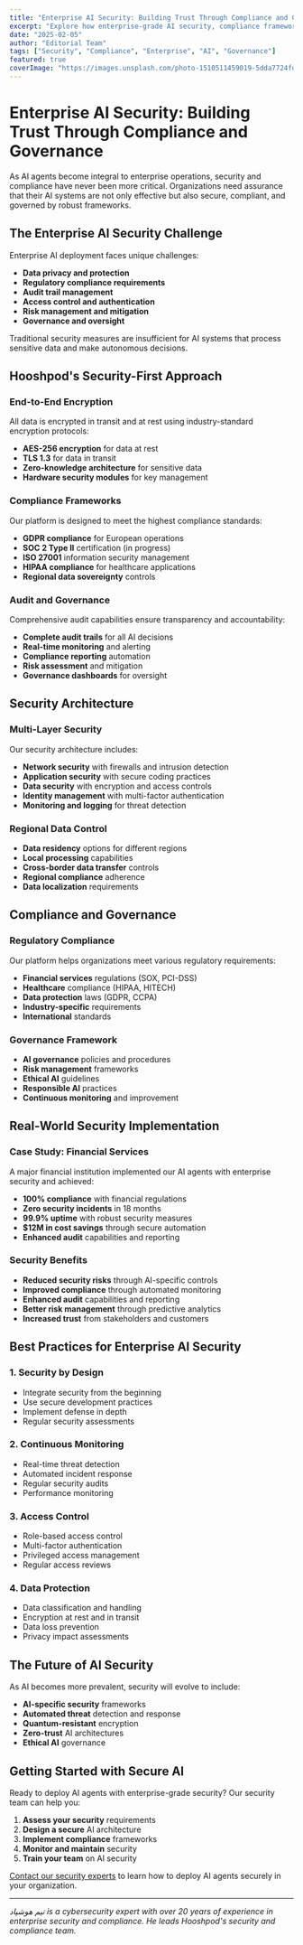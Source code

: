 ```yaml
---
title: "Enterprise AI Security: Building Trust Through Compliance and Governance"
excerpt: "Explore how enterprise-grade AI security, compliance frameworks, and governance structures ensure safe and reliable AI agent deployment."
date: "2025-02-05"
author: "Editorial Team"
tags: ["Security", "Compliance", "Enterprise", "AI", "Governance"]
featured: true
coverImage: "https://images.unsplash.com/photo-1510511459019-5dda7724fd87?q=80&w=1600&auto=format&fit=crop"
---
```


# Enterprise AI Security: Building Trust Through Compliance and Governance

As AI agents become integral to enterprise operations, security and compliance have never been more critical. Organizations need assurance that their AI systems are not only effective but also secure, compliant, and governed by robust frameworks.

## The Enterprise AI Security Challenge

Enterprise AI deployment faces unique challenges:

- **Data privacy and protection**
- **Regulatory compliance requirements**
- **Audit trail management**
- **Access control and authentication**
- **Risk management and mitigation**
- **Governance and oversight**

Traditional security measures are insufficient for AI systems that process sensitive data and make autonomous decisions.

## Hooshpod's Security-First Approach

### End-to-End Encryption

All data is encrypted in transit and at rest using industry-standard encryption protocols:

- **AES-256 encryption** for data at rest
- **TLS 1.3** for data in transit
- **Zero-knowledge architecture** for sensitive data
- **Hardware security modules** for key management

### Compliance Frameworks

Our platform is designed to meet the highest compliance standards:

- **GDPR compliance** for European operations
- **SOC 2 Type II** certification (in progress)
- **ISO 27001** information security management
- **HIPAA compliance** for healthcare applications
- **Regional data sovereignty** controls

### Audit and Governance

Comprehensive audit capabilities ensure transparency and accountability:

- **Complete audit trails** for all AI decisions
- **Real-time monitoring** and alerting
- **Compliance reporting** automation
- **Risk assessment** and mitigation
- **Governance dashboards** for oversight

## Security Architecture

### Multi-Layer Security

Our security architecture includes:

- **Network security** with firewalls and intrusion detection
- **Application security** with secure coding practices
- **Data security** with encryption and access controls
- **Identity management** with multi-factor authentication
- **Monitoring and logging** for threat detection

### Regional Data Control

- **Data residency** options for different regions
- **Local processing** capabilities
- **Cross-border data transfer** controls
- **Regional compliance** adherence
- **Data localization** requirements

## Compliance and Governance

### Regulatory Compliance

Our platform helps organizations meet various regulatory requirements:

- **Financial services** regulations (SOX, PCI-DSS)
- **Healthcare** compliance (HIPAA, HITECH)
- **Data protection** laws (GDPR, CCPA)
- **Industry-specific** requirements
- **International** standards

### Governance Framework

- **AI governance** policies and procedures
- **Risk management** frameworks
- **Ethical AI** guidelines
- **Responsible AI** practices
- **Continuous monitoring** and improvement

## Real-World Security Implementation

### Case Study: Financial Services

A major financial institution implemented our AI agents with enterprise security and achieved:

- **100% compliance** with financial regulations
- **Zero security incidents** in 18 months
- **99.9% uptime** with robust security measures
- **$12M in cost savings** through secure automation
- **Enhanced audit** capabilities and reporting

### Security Benefits

- **Reduced security risks** through AI-specific controls
- **Improved compliance** through automated monitoring
- **Enhanced audit** capabilities and reporting
- **Better risk management** through predictive analytics
- **Increased trust** from stakeholders and customers

## Best Practices for Enterprise AI Security

### 1. Security by Design

- Integrate security from the beginning
- Use secure development practices
- Implement defense in depth
- Regular security assessments

### 2. Continuous Monitoring

- Real-time threat detection
- Automated incident response
- Regular security audits
- Performance monitoring

### 3. Access Control

- Role-based access control
- Multi-factor authentication
- Privileged access management
- Regular access reviews

### 4. Data Protection

- Data classification and handling
- Encryption at rest and in transit
- Data loss prevention
- Privacy impact assessments

## The Future of AI Security

As AI becomes more prevalent, security will evolve to include:

- **AI-specific security** frameworks
- **Automated threat** detection and response
- **Quantum-resistant** encryption
- **Zero-trust** AI architectures
- **Ethical AI** governance

## Getting Started with Secure AI

Ready to deploy AI agents with enterprise-grade security? Our security team can help you:

1. **Assess your security** requirements
2. **Design a secure** AI architecture
3. **Implement compliance** frameworks
4. **Monitor and maintain** security
5. **Train your team** on AI security

[Contact our security experts](/#contact) to learn how to deploy AI agents securely in your organization.

---

_تیم هوشپاد is a cybersecurity expert with over 20 years of experience in enterprise security and compliance. He leads Hooshpod's security and compliance team._
